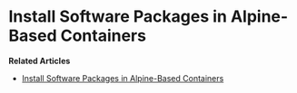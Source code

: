 # Install Software Packages in Alpine-Based Containers

**Related Articles**
* [Install Software Packages in Alpine-Based Containers](https://devlearnops.com/install-software-alpine-docker-containers)

